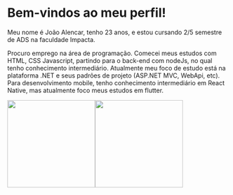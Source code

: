 # Bem-vindos ao meu perfil!

Meu nome é João Alencar, tenho 23 anos, e estou cursando 2/5 semestre de ADS na faculdade Impacta.

Procuro emprego na área de programação. Comecei meus estudos com HTML, CSS Javascript, partindo para o back-end com nodeJs, no qual tenho conhecimento intermediário.
Atualmente meu foco de estudo está na plataforma .NET e seus padrões de projeto (ASP.NET MVC, WebApi, etc).
Para desenvolvimento mobile, tenho conhecimento intermediário em React Native, mas atualmente foco meus estudos em flutter.


<div align="center" style="width: 100%">
  <div style="display: flex; align-items: center">
    <img height="200" src="https://github-readme-stats.vercel.app/api?username=joaoalen98&show_icons=true&theme=tokyonight"/>
    <img height="200" src="https://github-readme-stats.vercel.app/api/top-langs/?username=joaoalen98&theme=tokyonight&layout=compact" />
  </div>
</div>
